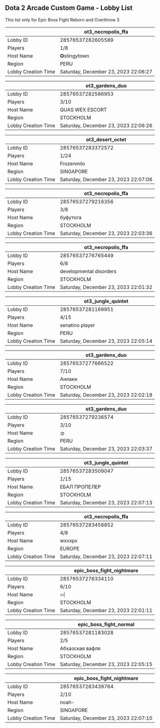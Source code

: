 ## Dota 2 Arcade Custom Game - Lobby List

This list only for Epic Boss Fight Reborn and Overthrow 3

|  | ot3_necropolis_ffa |
| ------ | ------ |
| Lobby ID | 28576537282605589 |
| Players | 1/8 |
| Host Name | ✪stingytown |
| Region | PERU |
| Lobby Creation Time | Saturday, December 23, 2023 22:06:27 |


|  | ot3_gardens_duo |
| ------ | ------ |
| Lobby ID | 28576537282586953 |
| Players | 3/10 |
| Host Name | QUAS WEX ESCORT |
| Region | STOCKHOLM |
| Lobby Creation Time | Saturday, December 23, 2023 22:06:26 |


|  | ot3_desert_octet |
| ------ | ------ |
| Lobby ID | 28576537283372572 |
| Players | 1/24 |
| Host Name | Frozenmilo |
| Region | SINGAPORE |
| Lobby Creation Time | Saturday, December 23, 2023 22:07:06 |


|  | ot3_necropolis_ffa |
| ------ | ------ |
| Lobby ID | 28576537279216356 |
| Players | 3/8 |
| Host Name | буфутога |
| Region | STOCKHOLM |
| Lobby Creation Time | Saturday, December 23, 2023 22:03:36 |


|  | ot3_necropolis_ffa |
| ------ | ------ |
| Lobby ID | 28576537276765449 |
| Players | 6/8 |
| Host Name | developmental disorders |
| Region | STOCKHOLM |
| Lobby Creation Time | Saturday, December 23, 2023 22:01:32 |


|  | ot3_jungle_quintet |
| ------ | ------ |
| Lobby ID | 28576537281169951 |
| Players | 4/15 |
| Host Name | senatino player |
| Region | PERU |
| Lobby Creation Time | Saturday, December 23, 2023 22:05:14 |


|  | ot3_gardens_duo |
| ------ | ------ |
| Lobby ID | 28576537277666522 |
| Players | 7/10 |
| Host Name | Анлаки |
| Region | STOCKHOLM |
| Lobby Creation Time | Saturday, December 23, 2023 22:02:18 |


|  | ot3_gardens_duo |
| ------ | ------ |
| Lobby ID | 28576537279236574 |
| Players | 3/10 |
| Host Name | :p |
| Region | PERU |
| Lobby Creation Time | Saturday, December 23, 2023 22:03:37 |


|  | ot3_jungle_quintet |
| ------ | ------ |
| Lobby ID | 28576537283509047 |
| Players | 1/15 |
| Host Name | ЕБАЛ ПРОПЕЛЕР |
| Region | STOCKHOLM |
| Lobby Creation Time | Saturday, December 23, 2023 22:07:13 |


|  | ot3_necropolis_ffa |
| ------ | ------ |
| Lobby ID | 28576537283458852 |
| Players | 4/8 |
| Host Name | wxvxpx |
| Region | EUROPE |
| Lobby Creation Time | Saturday, December 23, 2023 22:07:11 |


|  | epic_boss_fight_nightmare |
| ------ | ------ |
| Lobby ID | 28576537276334110 |
| Players | 6/10 |
| Host Name | =( |
| Region | STOCKHOLM |
| Lobby Creation Time | Saturday, December 23, 2023 22:01:11 |


|  | epic_boss_fight_normal |
| ------ | ------ |
| Lobby ID | 28576537281183028 |
| Players | 2/5 |
| Host Name | Абхазская вафля |
| Region | STOCKHOLM |
| Lobby Creation Time | Saturday, December 23, 2023 22:05:15 |


|  | epic_boss_fight_nightmare |
| ------ | ------ |
| Lobby ID | 28576537283439764 |
| Players | 2/10 |
| Host Name | noah- |
| Region | SINGAPORE |
| Lobby Creation Time | Saturday, December 23, 2023 22:07:10 |


